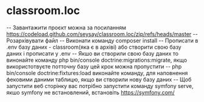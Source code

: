 # classroom.loc

-- Завантажити проєкт можна за посиланням https://codeload.github.com/seysay/classroom.loc/zip/refs/heads/master
-- Розархівувати файл
-- Виконати команду composer install
-- Прописати в .env базу даних - classroom(яка є в архіві) або створити свою базу даних і прописати у .env
-- Якшо ви створили свою базу даних то винонайте команду php bin/console doctrine:migrations:migrate, якщо використотвуєте потточну базу цей крок можна пропустити
-- php bin/console doctrine:fixtures:load виконайте команду, для наповнення фековими даними таблицю, якщо ви створили нову базу даних
-- Щоб запустити веб сторінку вас потрібно запустити команду symfony serve, якшо symfony не встановлений, встановіть https://symfony.com/
